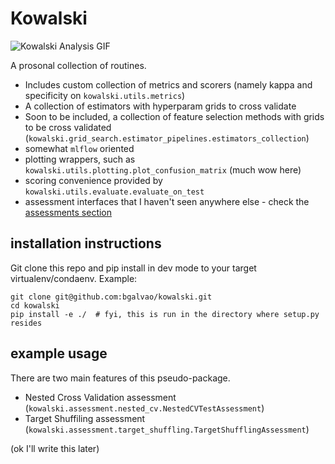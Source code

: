 # Kowalski

![Kowalski Analysis GIF](https://media1.tenor.com/images/a1486d5a56353d73eda51c72ce2e1bd7/tenor.gif?itemid=12855053)

A prosonal collection of routines.

- Includes custom collection of metrics and scorers (namely kappa and specificity on `kowalski.utils.metrics`)
- A collection of estimators with hyperparam grids to cross validate
- Soon to be included, a collection of feature selection methods with grids to be cross validated (`kowalski.grid_search.estimator_pipelines.estimators_collection`)
- somewhat `mlflow` oriented
- plotting wrappers, such as `kowalski.utils.plotting.plot_confusion_matrix` (much wow here)
- scoring convenience provided by `kowalski.utils.evaluate.evaluate_on_test`
- assessment interfaces that I haven't seen anywhere else - check the [assessments section](#example-usage)



## installation instructions

Git clone this repo and pip install in dev mode to your target virtualenv/condaenv. Example:

```shell
git clone git@github.com:bgalvao/kowalski.git
cd kowalski
pip install -e ./  # fyi, this is run in the directory where setup.py resides
```


## example usage

There are two main features of this pseudo-package.

- Nested Cross Validation assessment (`kowalski.assessment.nested_cv.NestedCVTestAssessment`)
- Target Shuffiling assessment (`kowalski.assessment.target_shuffling.TargetShufflingAssessment`)

(ok I'll write this later)


